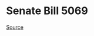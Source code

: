 # Senate Bill 5069

[Source](http://lawfilesext.leg.wa.gov/biennium/2023-24/Pdf/Bills/Senate%20Bills/5069.pdf)